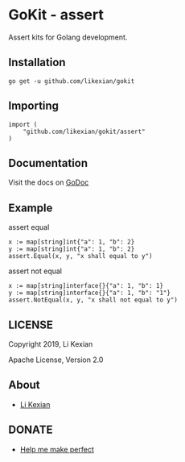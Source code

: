 # GoKit - assert

Assert kits for Golang development.

## Installation

    go get -u github.com/likexian/gokit

## Importing

    import (
        "github.com/likexian/gokit/assert"
    )

## Documentation

Visit the docs on [GoDoc](https://godoc.org/github.com/likexian/gokit/assert)

## Example

assert equal

    x := map[string]int{"a": 1, "b": 2}
    y := map[string]int{"a": 1, "b": 2}
    assert.Equal(x, y, "x shall equal to y")

assert not equal

    x := map[string]interface{}{"a": 1, "b": 1}
    y := map[string]interface{}{"a": 1, "b": "1"}
    assert.NotEqual(x, y, "x shall not equal to y")

## LICENSE

Copyright 2019, Li Kexian

Apache License, Version 2.0

## About

- [Li Kexian](https://www.likexian.com/)

## DONATE

- [Help me make perfect](https://www.likexian.com/donate/)
